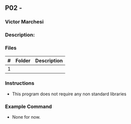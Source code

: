 ##  P02 - 
### Victor Marchesi
### Description:



### Files

|   #   | Folder | Description             |
| :---: | ------ | ----------------------- |
|   1   | [](./) |  |

### Instructions

- This program does not require any non standard libraries

### Example Command

- None for now.
